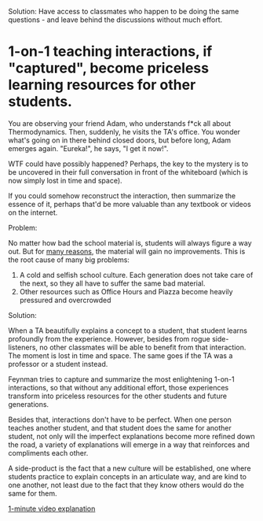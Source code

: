 Solution:
  Have access to classmates who happen to be doing the same questions - and leave behind the discussions without much effort. 

# 1-on-1 teaching interactions, if "captured",  become priceless learning resources for other students.

You are observing your friend Adam, who understands f*ck all about Thermodynamics. Then, suddenly, he visits the TA's office. You wonder what's going on in there behind closed doors, but before long, Adam emerges again. "Eureka!", he says, "I get it now!".

WTF could have possibly happened? Perhaps, the key to the mystery is to be uncovered in their full conversation in front of the whiteboard (which is now simply lost in time and space). 

If you could somehow reconstruct the interaction, then summarize the essence of it, perhaps that'd be more valuable than any textbook or videos on the internet. 

Problem:

No matter how bad the school material is, students will always figure a way out. But for [many reasons](./doc/subject_evals.md), the material will gain no improvements. This is the root cause of many big problems:
  1) A cold and selfish school culture. Each generation does not take care of the next, so they all have to suffer the same bad material. 
  2) Other resources such as Office Hours and Piazza become heavily pressured and overcrowded 

Solution:

When a TA beautifully explains a concept to a student, that student learns profoundly from the experience. However, besides from rogue side-listeners, no other classmates will be able to benefit from that interaction. The moment is lost in time and space. The same goes if the TA was a professor or a student instead. 

Feynman tries to capture and summarize the most enlightening 1-on-1 interactions, so that without any additional effort, those experiences transform into priceless resources for the other students and future generations. 

Besides that, interactions don't have to be perfect. When one person teaches another student, and that student does the same for another student, not only will the imperfect explanations become more refined down the road, a variety of explanations will emerge in a way that reinforces and compliments each other. 

A side-product is the fact that a new culture will be established, one where students practice to explain concepts in an articulate way, and are kind to one another, not least due to the fact that they know others would do the same for them. 

[1-minute video explanation](https://www.youtube.com/watch?v=zsbHQWGIQ9Q)

